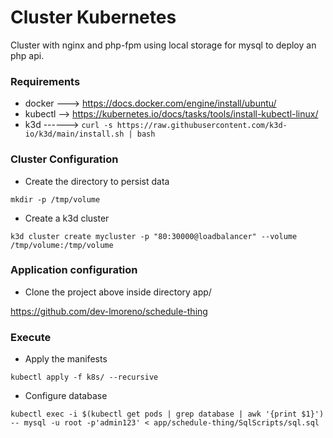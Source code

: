 # Cluster Kubernetes
Cluster with nginx and php-fpm using local storage for mysql to deploy an php api.

### Requirements
- docker ---> https://docs.docker.com/engine/install/ubuntu/
- kubectl --> https://kubernetes.io/docs/tasks/tools/install-kubectl-linux/
- k3d ------> ```curl -s https://raw.githubusercontent.com/k3d-io/k3d/main/install.sh | bash```

### Cluster Configuration
- Create the directory to persist data
```
mkdir -p /tmp/volume
```
- Create a k3d cluster
```
k3d cluster create mycluster -p "80:30000@loadbalancer" --volume /tmp/volume:/tmp/volume
```

### Application configuration
- Clone the project above inside directory app/ 

https://github.com/dev-lmoreno/schedule-thing

### Execute

- Apply the manifests
```
kubectl apply -f k8s/ --recursive
```

- Configure database
```
kubectl exec -i $(kubectl get pods | grep database | awk '{print $1}') -- mysql -u root -p'admin123' < app/schedule-thing/SqlScripts/sql.sql
```